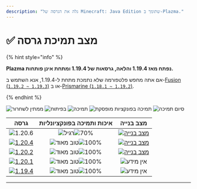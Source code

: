 ```yaml
---
description: "גלה את הגרסה של Minecraft: Java Edition שתומך ב-Plazma."
---
```


# ✅ מצב תמיכת גרסה

{% hint style="info" %}

**Plazma נפתח מאז 1.19.4 והלאה, גרסאות של 1.19.4 ומתחת אינן פותחות.**

אם אתה מחפש פלטפורמה שלא נתמכת מתחת ל-1.19.4, אנא השתמש ב-[Fusion (`1.19.2 ~ 1.19.3`)](https://github.com/RuinedTechnologyUnify/Fusion) או ב-[Prismarine (`1.18.1 ~ 1.19.2`)](https://github.com/PrismarineTeam/Prismarine).

{% endhint %}

[wtr]: <https://badge.plazmamc.org/0/בהמתין לשחרור>
[idv]: https://badge.plazmamc.org/1/בפיתוח
[atv]: https://badge.plazmamc.org/2/תמיכה
[fse]: https://badge.plazmamc.org/6/תמיכה%20בפונקציות%20מופסקת
[eol]: https://badge.plazmamc.org/4/סיום%20תמיכה
[ukn]: https://badge.plazmamc.org/0/אין%20מידע
[vgd]: https://badge.plazmamc.org/1/טוב%20מאוד
[mid]: https://badge.plazmamc.org/6/רגיל
[100]: https://badge.plazmamc.org/percent/100

![ממתין לשחרור][wtr] ![בפיתוח][idv] ![תמיכה][atv] ![תמיכה בפונקציות מופסקת][fse] ![סיום תמיכה][eol]

|                                        גרסה                                       |                 איכות ותמיכה בפונקציונליות                |                                              מצב בנייה                                             |
| :-------------------------------------------------------------------------------: | :-------------------------------------------------------: | :------------------------------------------------------------------------------------------------: |
|                   ![1.20.6](https://badge.plazmamc.org/1/1.20.6)                  | ![רגיל][vgd]![70%](https://badge.plazmamc.org/percent/70) | [![מצב בנייה](https://build.plazmamc.org/1.20.6)](https://build.plazmamc.org/1.20.6?redirect=true) |
| [![1.20.4](https://badge.plazmamc.org/2/1.20.4)](https://git.plazmamc.org/1.20.4) |                ![טוב מאוד][vgd]![100%][100]               | [![מצב בנייה](https://build.plazmamc.org/1.20.4)](https://build.plazmamc.org/1.20.4?redirect=true) |
| [![1.20.2](https://badge.plazmamc.org/6/1.20.2)](https://git.plazmamc.org/1.20.2) |                ![טוב מאוד][vgd]![100%][100]               | [![מצב בנייה](https://build.plazmamc.org/1.20.2)](https://build.plazmamc.org/1.20.2?redirect=true) |
| [![1.20.1](https://badge.plazmamc.org/4/1.20.1)](https://git.plazmamc.org/1.20.1) |                ![טוב מאוד][vgd]![100%][100]               |                                          ![אין מידע][ukn]                                          |
| [![1.19.4](https://badge.plazmamc.org/4/1.19.4)](https://git.plazmamc.org/1.19.4) |                ![טוב מאוד][vgd]![100%][100]               |                                          ![אין מידע][ukn]                                          |

***

